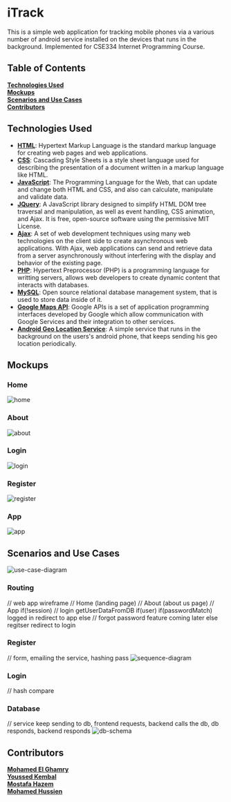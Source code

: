 # iTrack
This is a simple web application for tracking mobile phones via a various number of android service installed on the devices that runs in the background. Implemented for CSE334 Internet Programming Course.

## Table of Contents
**[Technologies Used](#technologies-used)**<br>
**[Mockups](#mockups)**<br>
**[Scenarios and Use Cases](#scenarios-and-use-cases)**<br>
**[Contributors](#contributors)**<br>

## Technologies Used
- [**HTML**](https://en.wikipedia.org/wiki/HTML): Hypertext Markup Language is the standard markup language for creating web pages and web applications.
- [**CSS**](https://en.wikipedia.org/wiki/Cascading_Style_Sheets): Cascading Style Sheets is a style sheet language used for describing the presentation of a document written in a markup language like HTML. 
- [**JavaScript**](https://en.wikipedia.org/wiki/JavaScript): The Programming Language for the Web, that can update and change both HTML and CSS, and also can calculate, manipulate and validate data.
- [**JQuery**](https://en.wikipedia.org/wiki/JQuery): A JavaScript library designed to simplify HTML DOM tree traversal and manipulation, as well as event handling, CSS animation, and Ajax. It is free, open-source software using the permissive MIT License.
- [**Ajax**](https://en.wikipedia.org/wiki/Ajax_(programming)): A set of web development techniques using many web technologies on the client side to create asynchronous web applications. With Ajax, web applications can send and retrieve data from a server asynchronously without interfering with the display and behavior of the existing page.
- [**PHP**](https://en.wikipedia.org/wiki/PHP): Hypertext Preprocessor (PHP) is a programming language for writting servers, allows web developers to create dynamic content that interacts with databases.
- [**MySQL**](https://en.wikipedia.org/wiki/MySQL): Open source relational database management system, that is used to store data inside of it.
- [**Google Maps API**](https://developers.google.com/maps/documentation/): Google APIs is a set of application programming interfaces developed by Google which allow communication with Google Services and their integration to other services.
- [**Android Geo Location Service**](http://to.be.deployed): A simple service that runs in the background on the users's android phone, that keeps sending his geo location periodically.

## Mockups
### Home
![home](https://raw.github.com/adam-p/markdown-here/master/store-assets/markdown-here-image1.gimp.png)

### About
![about](https://raw.github.com/adam-p/markdown-here/master/store-assets/markdown-here-image1.gimp.png)

### Login
![login](https://raw.github.com/adam-p/markdown-here/master/store-assets/markdown-here-image1.gimp.png)

### Register
![register](https://raw.github.com/adam-p/markdown-here/master/store-assets/markdown-here-image1.gimp.png)

### App
![app](https://raw.github.com/adam-p/markdown-here/master/store-assets/markdown-here-image1.gimp.png)


## Scenarios and Use Cases
![use-case-diagram](https://raw.github.com/adam-p/markdown-here/master/store-assets/markdown-here-image1.gimp.png)

### Routing
// web app wireframe
// Home (landing page)
// About (about us page)
// App
    if(!session)
        // login
        getUserDataFromDB
        if(user)
            if(passwordMatch)
                logged in
                redirect to app
            else
                // forgot password feature coming later
    else
        regitser
        redirect to login
        

### Register
// form, emailing the service, hashing pass
![sequence-diagram](https://raw.github.com/adam-p/markdown-here/master/store-assets/markdown-here-image1.gimp.png)

### Login
// hash compare

### Database
// service keep sending to db, frontend requests, backend calls the db, db responds, backend responds
![db-schema](https://raw.github.com/adam-p/markdown-here/master/store-assets/markdown-here-image1.gimp.png)

## Contributors
[**Mohamed El Ghamry**](https://github.com/Ghamry0x1)<br>
[**Youssed Kembal**](https://github.com/Ghamry0x1)<br>
[**Mostafa Hazem**](https://github.com/mostafa172)<br>
[**Mohamed Hussien**](https://github.com/mohamedhussein98)<br>